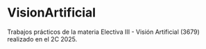 # VisionArtificial
Trabajos prácticos de la materia Electiva III - Visión Artificial (3679) realizado en el 2C 2025.
